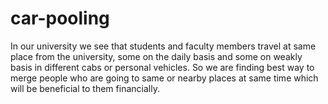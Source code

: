 # car-pooling
In our university we see that students and faculty members travel at same place from the university, some on the daily basis and some on weakly basis in different cabs or personal vehicles. So we are finding best way to merge people who are going to same or nearby places at same time which will be beneficial to them financially.
